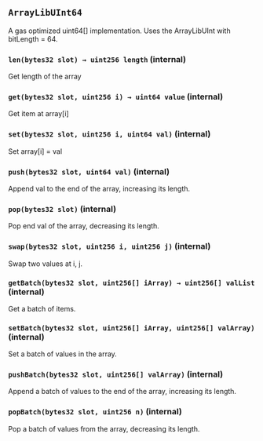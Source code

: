 ## `ArrayLibUInt64`

A gas optimized uint64[] implementation. Uses the ArrayLibUInt with bitLength = 64.

### `len(bytes32 slot) → uint256 length` (internal)

Get length of the array

### `get(bytes32 slot, uint256 i) → uint64 value` (internal)

Get item at array[i]

### `set(bytes32 slot, uint256 i, uint64 val)` (internal)

Set array[i] = val

### `push(bytes32 slot, uint64 val)` (internal)

Append val to the end of the array, increasing its length.

### `pop(bytes32 slot)` (internal)

Pop end val of the array, decreasing its length.

### `swap(bytes32 slot, uint256 i, uint256 j)` (internal)

Swap two values at i, j.

### `getBatch(bytes32 slot, uint256[] iArray) → uint256[] valList` (internal)

Get a batch of items.

### `setBatch(bytes32 slot, uint256[] iArray, uint256[] valArray)` (internal)

Set a batch of values in the array.

### `pushBatch(bytes32 slot, uint256[] valArray)` (internal)

Append a batch of values to the end of the array, increasing its length.

### `popBatch(bytes32 slot, uint256 n)` (internal)

Pop a batch of values from the array, decreasing its length.
